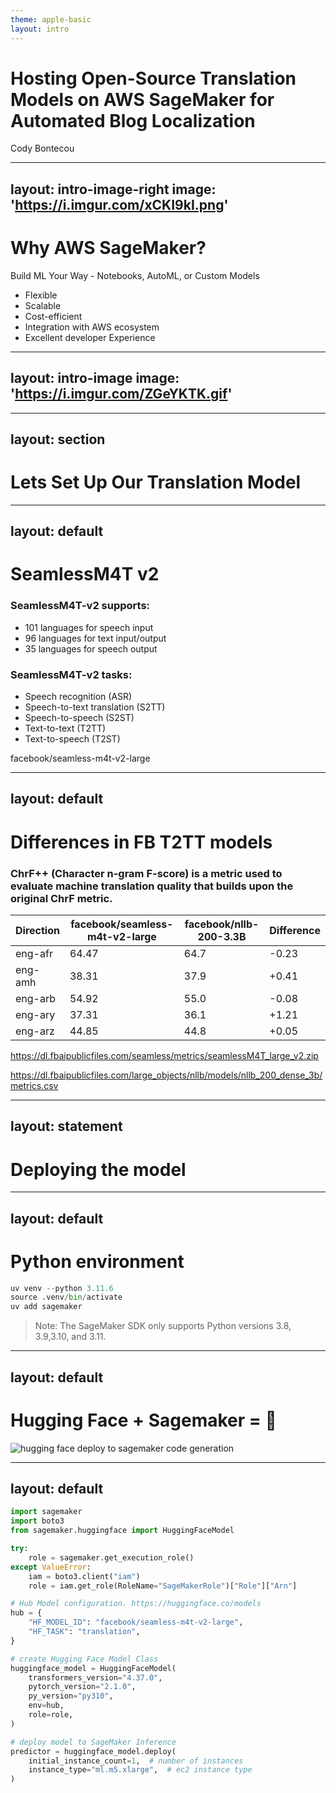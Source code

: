 ```yaml
---
theme: apple-basic
layout: intro
---
```


# Hosting Open-Source Translation Models on AWS SageMaker for Automated Blog Localization

<div class="absolute bottom-10">
  <span class="font-700">
    Cody Bontecou
  </span>
</div>

<!--
Creating multilingual content is often tedious and expensive.

Let’s automate it into our blog's build process!

In this presentation, I'll take you through:
- Deploying an open-source text-to-text translation (T2TT) model on AWS SageMaker
- Automating the translations in our blog's build
- Automate the workflow through a CI pipeline powered by GitHub Actions.

Automate the internationalization of our blog, enabling it to be read in nearly 100 languages.
-->



---
layout: intro-image-right
image: 'https://i.imgur.com/xCKI9kI.png'
---

# Why AWS SageMaker?

<div class="py-4">Build ML Your Way - Notebooks, AutoML, or Custom Models</div>

* Flexible
* Scalable
* Cost-efficient
* Integration with AWS ecosystem
* Excellent developer Experience

<!--
AWS SageMaker is a leading solution for all-things ML models:

* Flexibility: Easily host pre-trained models like Hugging Face transformers.
* Scalability: Automated scaling and easy to scale via compute options.
* Cost-efficient: Pay only for what you use & auto-shutdown.
* Integration with AWS ecosystem: Perfect for end-to-end workflows.
* Developer Experience: Well-documented and easy to use SDK's.
-->

---
layout: intro-image
image: 'https://i.imgur.com/ZGeYKTK.gif'
---

<!--
To create an AWS IAM role for your SageMaker application, follow these steps:

#### Step 1: Log in to AWS Management Console

1. Go to the **IAM** service in the AWS Management Console.

#### Step 2: Create a New Role

1. In the IAM dashboard, click on **Roles** in the left-hand menu.
2. Click the **Create Role** button.

#### Step 3: Select the Trusted Entity

1. Choose **AWS Service** as the trusted entity type.
2. Under "Use case," select **SageMaker** and click **Next**.

#### Step 4: Attach Policies

1. Attach the necessary policies to allow SageMaker to access resources like S3 and other AWS services:
	- **AmazonSageMakerFullAccess**: Provides full access to SageMaker features.
2. Click **Next**.

#### Step 5: Name and Review

1. Give your role a meaningful name, e.g., `SageMakerExecutionRole`.
2. Review the details and click **Create Role**.

#### Step 6: Copy the Role ARN

1. Find your new role in the list of roles on the IAM dashboard.
2. Click on the role name to open its details.
3. Copy the **Role ARN** (it will look something like `arn:aws:iam::123456789012:role/SageMakerExecutionRole`).
-->


---
layout: section
---


# Lets Set Up Our Translation Model


---
layout: default
---

# SeamlessM4T v2

### SeamlessM4T-v2 supports:

- 101 languages for speech input
- 96 languages for text input/output
- 35 languages for speech output

### SeamlessM4T-v2 tasks:

* Speech recognition (ASR)
* Speech-to-text translation (S2TT)
* Speech-to-speech (S2ST)
* Text-to-text (T2TT)
* Text-to-speech (T2ST)


<div class="absolute bottom-10">
  <span class="font-700">
    facebook/seamless-m4t-v2-large
  </span>
</div>

<!--
A benefit of SeamlessM4T v2 over Facebook's other T2TT model, NLLB, is that Seamless maintains the structure of the text, in my case, the markdown structure.

A future project may be pre-proccessing and post-processing the markdown alongside NLLB for potentially better translations.
-->

---
layout: default
---

# Differences in FB T2TT models
### ChrF++ (Character n-gram F-score) is a metric used to evaluate machine translation quality that builds upon the original ChrF metric.

| Direction | facebook/seamless-m4t-v2-large | facebook/nllb-200-3.3B | Difference |
|-----------|-----------------|------------|------------|
| eng-afr   | 64.47          | 64.7       | -0.23      |
| eng-amh   | 38.31          | 37.9       | +0.41      |
| eng-arb   | 54.92          | 55.0       | -0.08      |
| eng-ary   | 37.31          | 36.1       | +1.21      |
| eng-arz   | 44.85          | 44.8       | +0.05      |


https://dl.fbaipublicfiles.com/seamless/metrics/seamlessM4T_large_v2.zip

https://dl.fbaipublicfiles.com/large_objects/nllb/models/nllb_200_dense_3b/metrics.csv

<!--
Performance comparison between Facebooks main T2TT models.

A future project may want to use both models, utilizing the benefits of both.

Ex:
- Translate using whichever model has the higher chrf++ score.
- Translate to language pairs that is unique to the model.
-->


---
layout: statement
---

# Deploying the model

<!--
With our permissions set up and our model chosen, it's time to put it online.
-->

---
layout: default
---

# Python environment

```python
uv venv --python 3.11.6
source .venv/bin/activate
uv add sagemaker
```

> Note: The SageMaker SDK only supports Python versions 3.8, 3.9,3.10, and 3.11.


<!--
The Javascript SDK does not support model deployment, so I we'll use a single Python script for this.

Hugging Face and SageMaker make deploying the model simple enough to manage within a single script, so delegating this piece of the project to Python is acceptable.
-->

---
layout: default
---

# Hugging Face + Sagemaker = 🫶

![hugging face deploy to sagemaker code generation](https://i.imgur.com/CONPAzl.gif)

<!--
Hugging Face provides code to deploy model's to SageMaker.
-->

---
layout: default
---


```python {4-9|11-15|13|14|17-24|26-30}
import sagemaker
import boto3
from sagemaker.huggingface import HuggingFaceModel

try:
    role = sagemaker.get_execution_role()
except ValueError:
    iam = boto3.client("iam")
    role = iam.get_role(RoleName="SageMakerRole")["Role"]["Arn"]

# Hub Model configuration. https://huggingface.co/models
hub = {
    "HF_MODEL_ID": "facebook/seamless-m4t-v2-large",
    "HF_TASK": "translation",
}

# create Hugging Face Model Class
huggingface_model = HuggingFaceModel(
    transformers_version="4.37.0",
    pytorch_version="2.1.0",
    py_version="py310",
    env=hub,
    role=role,
)

# deploy model to SageMaker Inference
predictor = huggingface_model.deploy(
    initial_instance_count=1,  # number of instances
    instance_type="ml.m5.xlarge",  # ec2 instance type
)
```
